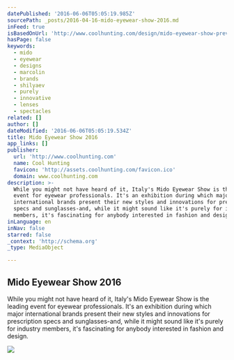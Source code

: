 ```yaml
---
datePublished: '2016-06-06T05:05:19.985Z'
sourcePath: _posts/2016-04-16-mido-eyewear-show-2016.md
inFeed: true
isBasedOnUrl: 'http://www.coolhunting.com/design/mido-eyewear-show-preview-milan'
hasPage: false
keywords:
  - mido
  - eyewear
  - designs
  - marcolin
  - brands
  - shilyaev
  - purely
  - innovative
  - lenses
  - spectacles
related: []
author: []
dateModified: '2016-06-06T05:05:19.534Z'
title: Mido Eyewear Show 2016
app_links: []
publisher:
  url: 'http://www.coolhunting.com'
  name: Cool Hunting
  favicon: 'http://assets.coolhunting.com/favicon.ico'
  domain: www.coolhunting.com
description: >-
  While you might not have heard of it, Italy's Mido Eyewear Show is the leading
  event for eyewear professionals. It's an exhibition during which major
  international brands present their new styles and innovations for prescription
  specs and sunglasses-and, while it might sound like it's purely for industry
  members, it's fascinating for anybody interested in fashion and design.
inLanguage: en
inNav: false
starred: false
_context: 'http://schema.org'
_type: MediaObject

---
```

<article style=""><h1>Mido Eyewear Show 2016</h1><p>While you might not have heard of it, Italy's Mido Eyewear Show is the leading event for eyewear professionals. It's an exhibition during which major international brands present their new styles and innovations for prescription specs and sunglasses-and, while it might sound like it's purely for industry members, it's fascinating for anybody interested in fashion and design.</p><img src="http://assets.coolhunting.com/coolhunting/2016/02/25/large_mido_eyewear_show_italy_thumb.jpg" /></article>